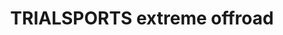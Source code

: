 ---
title: "TRIALSPORTS extreme offroad"
url: /regensburg/trialsports-extreme-offroad/
shop: Autohaus
---